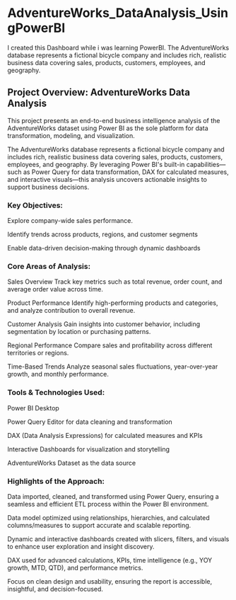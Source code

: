 # AdventureWorks_DataAnalysis_UsingPowerBI
I created this Dashboard while i was learning PowerBI. The AdventureWorks database represents a fictional bicycle company and includes rich, realistic business data covering sales, products, customers, employees, and geography.

## Project Overview: AdventureWorks Data Analysis
This project presents an end-to-end business intelligence analysis of the AdventureWorks dataset using Power BI as the sole platform for data transformation, modeling, and visualization.

The AdventureWorks database represents a fictional bicycle company and includes rich, realistic business data covering sales, products, customers, employees, and geography. By leveraging Power BI's built-in capabilities—such as Power Query for data transformation, DAX for calculated measures, and interactive visuals—this analysis uncovers actionable insights to support business decisions.

### Key Objectives:
Explore company-wide sales performance.

Identify trends across products, regions, and customer segments

Enable data-driven decision-making through dynamic dashboards

### Core Areas of Analysis:
Sales Overview
Track key metrics such as total revenue, order count, and average order value across time.

Product Performance
Identify high-performing products and categories, and analyze contribution to overall revenue.

Customer Analysis
Gain insights into customer behavior, including segmentation by location or purchasing patterns.

Regional Performance
Compare sales and profitability across different territories or regions.

Time-Based Trends
Analyze seasonal sales fluctuations, year-over-year growth, and monthly performance.

### Tools & Technologies Used:
Power BI Desktop

Power Query Editor for data cleaning and transformation

DAX (Data Analysis Expressions) for calculated measures and KPIs

Interactive Dashboards for visualization and storytelling

AdventureWorks Dataset as the data source

### Highlights of the Approach:
Data imported, cleaned, and transformed using Power Query, ensuring a seamless and efficient ETL process within the Power BI environment.

Data model optimized using relationships, hierarchies, and calculated columns/measures to support accurate and scalable reporting.

Dynamic and interactive dashboards created with slicers, filters, and visuals to enhance user exploration and insight discovery.

DAX used for advanced calculations, KPIs, time intelligence (e.g., YOY growth, MTD, QTD), and performance metrics.

Focus on clean design and usability, ensuring the report is accessible, insightful, and decision-focused.
